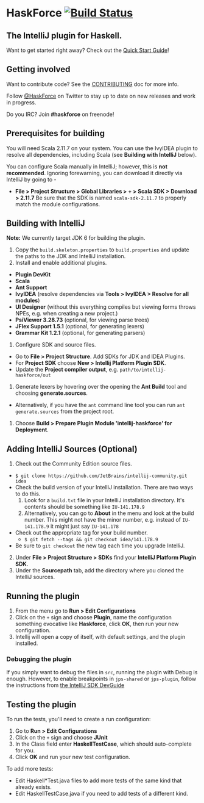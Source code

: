 # HaskForce [![Build Status](https://travis-ci.org/carymrobbins/intellij-haskforce.svg?branch=master)](https://travis-ci.org/carymrobbins/intellij-haskforce)

## The IntelliJ plugin for Haskell.

Want to get started right away?  Check out the [Quick Start Guide](https://github.com/carymrobbins/intellij-haskforce/wiki/Quick-Start-Guide)!

## Getting involved

Want to contribute code?  See the [CONTRIBUTING](./CONTRIBUTING.md) doc for more info.

Follow [@HaskForce](https://twitter.com/haskforce) on Twitter to stay up to date
on new releases and work in progress.

Do you IRC?  Join **#haskforce** on freenode!

## Prerequisites for building

You will need Scala 2.11.7 on your system.  You can use the IvyIDEA plugin to resolve all dependencies,
including Scala (see **Building with IntelliJ** below).

You can configure Scala manually in IntelliJ; however, this is **not recommended**.
Ignoring forewarning, you can download it directly via IntelliJ by going to -
  * **File > Project Structure > Global Libraries > + > Scala SDK > Download > 2.11.7**
Be sure that the SDK is named `scala-sdk-2.11.7` to properly match the module configurations.

## Building with IntelliJ

**Note:** We currently target JDK 6 for building the plugin.

1. Copy the `build.skeleton.properties` to `build.properties` and update the paths to the JDK and IntelliJ installation.
1. Install and enable additional plugins.
  * **Plugin DevKit**
  * **Scala**
  * **Ant Support**
  * **IvyIDEA** (resolve dependencies via **Tools > IvyIDEA > Resolve for all modules**)
  * **UI Designer** (without this everything compiles but viewing forms throws NPEs, e.g. when creating a new project.)
  * **PsiViewer 3.28.73** (optional, for viewing parse trees)
  * **JFlex Support 1.5.1** (optional, for generating lexers)
  * **Grammar Kit 1.2.1** (optional, for generating parsers)
1. Configure SDK and source files.
  * Go to **File > Project Structure**.  Add SDKs for JDK and IDEA Plugins.
  * For **Project SDK** choose **New > Intellij Platform Plugin SDK**.
  * Update the **Project compiler output**, e.g. `path/to/intellij-haskforce/out`
1. Generate lexers by hovering over the opening the **Ant Build** tool and choosing **generate.sources**.
  * Alternatively, if you have the `ant` command line tool you can run `ant generate.sources` from the project root.
1. Choose **Build > Prepare Plugin Module 'intellij-haskforce' for Deployment**.

## Adding IntelliJ Sources (Optional)

1. Check out the Community Edition source files.
  * `$ git clone https://github.com/JetBrains/intellij-community.git idea`
  * Check the build version of your IntelliJ installation.  There are two ways to do this.
    1. Look for a `build.txt` file in your IntelliJ installation directory.
       It's contents should be something like `IU-141.178.9`
    1. Alternatively, you can go to **About** in the menu and look at the build number.  This might not have the minor
       number, e.g. instead of `IU-141.178.9` it might just say `IU-141.178`
  * Check out the appropriate tag for your build number.
    * `$ git fetch --tags && git checkout idea/141.178.9`
  * Be sure to `git checkout` the new tag each time you upgrade IntelliJ.
2. Under **File > Project Structure > SDKs** find your **IntelliJ Platform Plugin SDK**.
3. Under the **Sourcepath** tab, add the directory where you cloned the IntelliJ sources.

## Running the plugin

1. From the menu go to **Run > Edit Configurations**
1. Click on the `+` sign and choose **Plugin**, name the configuration something evocative like **Haskforce**, click **OK**, then run your new configuration.
1. Intellij will open a copy of itself, with default settings, and the plugin installed.

### Debugging the plugin

If you simply want to debug the files in `src`, running the plugin with Debug is enough. However, to enable breakpoints in `jps-shared` or `jps-plugin`, follow the instructions from [the IntelliJ SDK DevGuide](http://www.jetbrains.org/intellij/sdk/docs/reference_guide/frameworks_and_external_apis/external_builder_api.html#debugging-a-plugin-for-external-builder)


## Testing the plugin

To run the tests, you'll need to create a run configuration:

1. Go to **Run > Edit Configurations**
1. Click on the `+` sign and choose **JUnit**
1. In the Class field enter **HaskellTestCase**, which should auto-complete for you.
1. Click **OK** and run your new test configuration.


To add more tests:

* Edit Haskell\*Test.java files to add more tests of the same kind that already exists.
* Edit HaskellTestCase.java if you need to add tests of a different kind.

